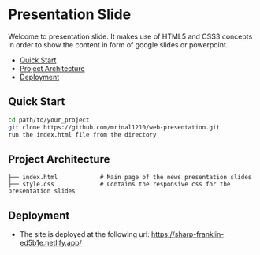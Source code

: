 # Presentation Slide

Welcome to presentation slide. It makes use of HTML5 and CSS3 concepts in order to show the content in form of google slides or powerpoint. 

<!-- TOC insertAnchor:false -->

- [Quick Start](#quick-start)
- [Project Architecture](#project-architecture)
- [Deployment](#deployment)

<!-- /TOC -->
## Quick Start
<!-- What is the shortest path to writing code and pushing my changes back to GitHub? -->
```bash
cd path/to/your_project
git clone https://github.com/mrinal1210/web-presentation.git
run the index.html file from the directory
```

## Project Architecture
<!-- How is the repo organized? -->
```
├── index.html            # Main page of the news presentation slides
├── style.css             # Contains the responsive css for the presentation slides
```

## Deployment
<!-- Full configuration and instructions for deploying to production. -->
- The site is deployed at the following url: https://sharp-franklin-ed5b1e.netlify.app/
